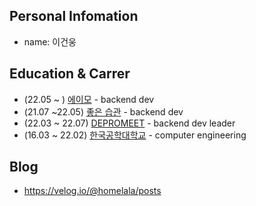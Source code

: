## Personal Infomation
- name: 이건웅

## Education & Carrer
- (22.05 ~ ) [에이모](https://www.aimmo.ai/ko) - backend dev
- (21.07 ~22.05) [좋은 습관](https://goodhabitpt.com/) - backend dev
- (22.03 ~ 22.07) [DEPROMEET](https://www.depromeet.com/) - backend dev leader
- (16.03 ~ 22.02) [한국공학대학교](https://www.tukorea.ac.kr/tukorea/index.do) - computer engineering

## Blog
- https://velog.io/@homelala/posts
